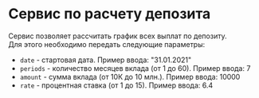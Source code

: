 <h1>Сервис по расчету депозита</h1>

Сервис позволяет рассчитать график всех выплат по депозиту.  
Для этого необходимо передать следующие параметры:
- ```date``` - стартовая дата. Пример ввода: "31.01.2021"
- ```periods``` - количество месяцев вклада (от 1 до 60). Пример ввода: 7
- ```amount``` - сумма вклада (от 10К до 10 млн.). Пример ввода: 10000
- ```rate``` - процентная ставка (от 1 до 15). Пример ввода: 6.4